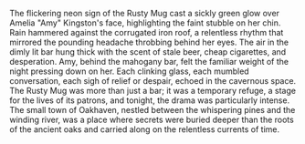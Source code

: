 The flickering neon sign of the Rusty Mug cast a sickly green glow over Amelia "Amy"  Kingston's face, highlighting the faint stubble on her chin.  Rain hammered against the corrugated iron roof, a relentless rhythm that mirrored the pounding headache throbbing behind her eyes.  The air in the dimly lit bar hung thick with the scent of stale beer, cheap cigarettes, and desperation.  Amy, behind the mahogany bar, felt the familiar weight of the night pressing down on her.  Each clinking glass, each mumbled conversation, each sigh of relief or despair, echoed in the cavernous space.  The Rusty Mug was more than just a bar; it was a temporary refuge, a stage for the lives of its patrons, and tonight, the drama was particularly intense. The small town of Oakhaven, nestled between the whispering pines and the winding river, was a place where secrets were buried deeper than the roots of the ancient oaks and carried along on the relentless currents of time.
